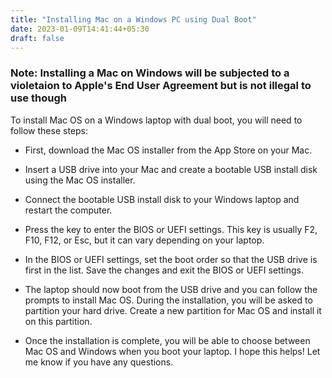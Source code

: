 ```yaml
---
title: "Installing Mac on a Windows PC using Dual Boot"
date: 2023-01-09T14:41:44+05:30
draft: false
---
```


### Note: Installing a Mac on Windows will be subjected to a violetaion to Apple's End User Agreement but is not illegal to use though



To install Mac OS on a Windows laptop with dual boot, you will need to follow these steps:

-   First, download the Mac OS installer from the App Store on your Mac.

-   Insert a USB drive into your Mac and create a bootable USB install disk using the Mac OS installer.

-   Connect the bootable USB install disk to your Windows laptop and restart the computer.

-   Press the key to enter the BIOS or UEFI settings. This key is usually F2, F10, F12, or Esc, but it can vary depending on your laptop.

-   In the BIOS or UEFI settings, set the boot order so that the USB drive is first in the list.
Save the changes and exit the BIOS or UEFI settings.
-   The laptop should now boot from the USB drive and you can follow the prompts to install Mac OS.
During the installation, you will be asked to partition your hard drive. Create a new partition for Mac OS and install it on this partition.

-   Once the installation is complete, you will be able to choose between Mac OS and Windows when you boot your laptop.
I hope this helps! Let me know if you have any questions.



